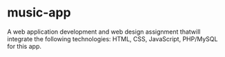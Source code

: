 # music-app
A web application development and web design assignment thatwill integrate the following technologies: HTML, CSS, JavaScript, PHP/MySQL for this app. 

